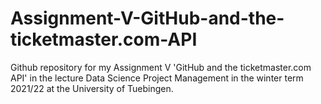 # Assignment-V-GitHub-and-the-ticketmaster.com-API
Github repository for my Assignment V 'GitHub and the ticketmaster.com API' in the lecture Data Science Project Management in the winter term 2021/22 at the University of Tuebingen.
